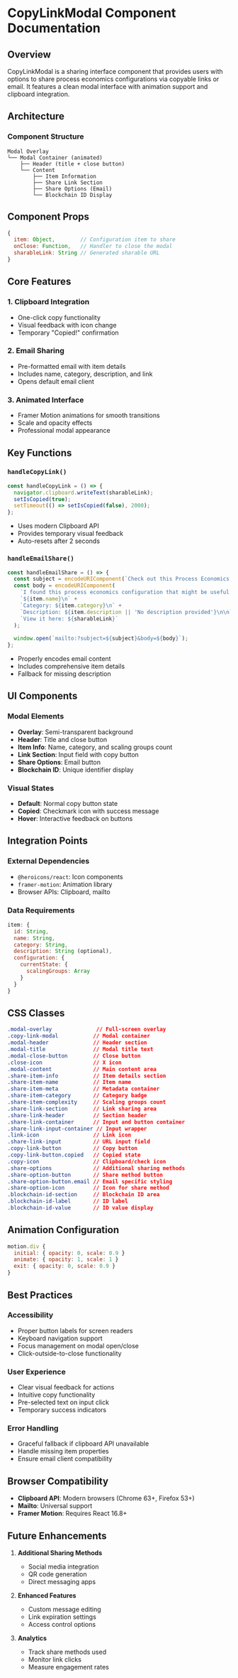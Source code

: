 # CopyLinkModal Component Documentation

## Overview

CopyLinkModal is a sharing interface component that provides users with options to share process economics configurations via copyable links or email. It features a clean modal interface with animation support and clipboard integration.

## Architecture

### Component Structure
```
Modal Overlay
└── Modal Container (animated)
    ├── Header (title + close button)
    └── Content
        ├── Item Information
        ├── Share Link Section
        ├── Share Options (Email)
        └── Blockchain ID Display
```

## Component Props

```javascript
{
  item: Object,        // Configuration item to share
  onClose: Function,   // Handler to close the modal
  sharableLink: String // Generated sharable URL
}
```

## Core Features

### 1. Clipboard Integration
- One-click copy functionality
- Visual feedback with icon change
- Temporary "Copied!" confirmation

### 2. Email Sharing
- Pre-formatted email with item details
- Includes name, category, description, and link
- Opens default email client

### 3. Animated Interface
- Framer Motion animations for smooth transitions
- Scale and opacity effects
- Professional modal appearance

## Key Functions

### `handleCopyLink()`
```javascript
const handleCopyLink = () => {
  navigator.clipboard.writeText(sharableLink);
  setIsCopied(true);
  setTimeout(() => setIsCopied(false), 2000);
};
```
- Uses modern Clipboard API
- Provides temporary visual feedback
- Auto-resets after 2 seconds

### `handleEmailShare()`
```javascript
const handleEmailShare = () => {
  const subject = encodeURIComponent(`Check out this Process Economics configuration: ${item.name}`);
  const body = encodeURIComponent(
    `I found this process economics configuration that might be useful:\n\n` +
    `${item.name}\n` +
    `Category: ${item.category}\n` +
    `Description: ${item.description || 'No description provided'}\n\n` +
    `View it here: ${sharableLink}`
  );
  
  window.open(`mailto:?subject=${subject}&body=${body}`);
};
```
- Properly encodes email content
- Includes comprehensive item details
- Fallback for missing description

## UI Components

### Modal Elements
- **Overlay**: Semi-transparent background
- **Header**: Title and close button
- **Item Info**: Name, category, and scaling groups count
- **Link Section**: Input field with copy button
- **Share Options**: Email button
- **Blockchain ID**: Unique identifier display

### Visual States
- **Default**: Normal copy button state
- **Copied**: Checkmark icon with success message
- **Hover**: Interactive feedback on buttons

## Integration Points

### External Dependencies
- `@heroicons/react`: Icon components
- `framer-motion`: Animation library
- Browser APIs: Clipboard, mailto

### Data Requirements
```javascript
item: {
  id: String,
  name: String,
  category: String,
  description: String (optional),
  configuration: {
    currentState: {
      scalingGroups: Array
    }
  }
}
```

## CSS Classes

```css
.modal-overlay              // Full-screen overlay
.copy-link-modal           // Modal container
.modal-header              // Header section
.modal-title               // Modal title text
.modal-close-button        // Close button
.close-icon                // X icon
.modal-content             // Main content area
.share-item-info           // Item details section
.share-item-name           // Item name
.share-item-meta           // Metadata container
.share-item-category       // Category badge
.share-item-complexity     // Scaling groups count
.share-link-section        // Link sharing area
.share-link-header         // Section header
.share-link-container      // Input and button container
.share-link-input-container // Input wrapper
.link-icon                 // Link icon
.share-link-input          // URL input field
.copy-link-button          // Copy button
.copy-link-button.copied   // Copied state
.copy-icon                 // Clipboard/check icon
.share-options             // Additional sharing methods
.share-option-button       // Share method button
.share-option-button.email // Email specific styling
.share-option-icon         // Icon for share method
.blockchain-id-section     // Blockchain ID area
.blockchain-id-label       // ID label
.blockchain-id-value       // ID value display
```

## Animation Configuration

```javascript
motion.div {
  initial: { opacity: 0, scale: 0.9 }
  animate: { opacity: 1, scale: 1 }
  exit: { opacity: 0, scale: 0.9 }
}
```

## Best Practices

### Accessibility
- Proper button labels for screen readers
- Keyboard navigation support
- Focus management on modal open/close
- Click-outside-to-close functionality

### User Experience
- Clear visual feedback for actions
- Intuitive copy functionality
- Pre-selected text on input click
- Temporary success indicators

### Error Handling
- Graceful fallback if clipboard API unavailable
- Handle missing item properties
- Ensure email client compatibility

## Browser Compatibility

- **Clipboard API**: Modern browsers (Chrome 63+, Firefox 53+)
- **Mailto**: Universal support
- **Framer Motion**: Requires React 16.8+

## Future Enhancements

1. **Additional Sharing Methods**
   - Social media integration
   - QR code generation
   - Direct messaging apps

2. **Enhanced Features**
   - Custom message editing
   - Link expiration settings
   - Access control options

3. **Analytics**
   - Track share methods used
   - Monitor link clicks
   - Measure engagement rates